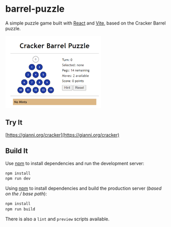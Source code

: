 # barrel-puzzle

A simple puzzle game built with [React](https://reactjs.org/) and [Vite](https://vitejs.dev/), based on the Cracker Barrel puzzle.

![screen shot](./src/assets/cb_puzzle_ss.png)

## Try It

[https://gianni.org/cracker](https://gianni.org/cracker)

## Build It

Use [npm](https://www.npmjs.com/) to install dependencies and run the development server:

```bash
npm install
npm run dev
```

Using [npm](https://www.npmjs.com/) to install dependencies and build the production server (*based on the / base path*):

```bash
npm install
npm run build
```

There is also a `lint` and `preview` scripts available.
